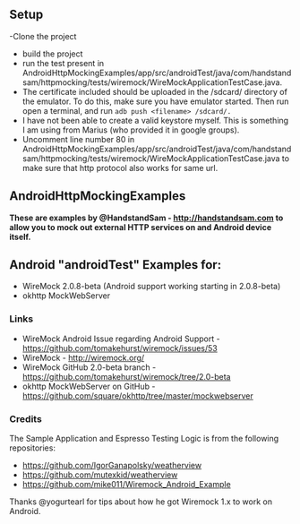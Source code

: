 ## Setup

-Clone the project
- build the project
- run the test present in AndroidHttpMockingExamples/app/src/androidTest/java/com/handstandsam/httpmocking/tests/wiremock/WireMockApplicationTestCase.java.
- The certificate included should be uploaded in the /sdcard/ directory of the emulator. To do this, make sure you have emulator started. Then run
  open a terminal, and run `adb push <filename> /sdcard/. `
- I have not been able to create a valid keystore myself. This is something I am using from Marius (who provided it in google groups).
- Uncomment line number 80 in AndroidHttpMockingExamples/app/src/androidTest/java/com/handstandsam/httpmocking/tests/wiremock/WireMockApplicationTestCase.java to make sure that
 http protocol also works for same url.

## AndroidHttpMockingExamples ##

**These are examples by @HandstandSam - http://handstandsam.com to allow you to mock out external HTTP services on and Android device itself.**

## Android "androidTest" Examples for: ##
* WireMock 2.0.8-beta (Android support working starting in 2.0.8-beta)
* okhttp MockWebServer

### Links ###
* WireMock Android Issue regarding Android Support - https://github.com/tomakehurst/wiremock/issues/53
* WireMock - http://wiremock.org/
* WireMock GitHub 2.0-beta branch - https://github.com/tomakehurst/wiremock/tree/2.0-beta
* okhttp MockWebServer on GitHub - https://github.com/square/okhttp/tree/master/mockwebserver

### Credits ###
The Sample Application and Espresso Testing Logic is from the following repositories:
* https://github.com/IgorGanapolsky/weatherview
* https://github.com/mutexkid/weatherview
* https://github.com/mike011/Wiremock_Android_Example

Thanks @yogurtearl for tips about how he got Wiremock 1.x to work on Android.
